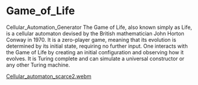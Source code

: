 # Game_of_Life
 Cellular_Automation_Generator
The Game of Life, also known simply as Life, is a cellular automaton devised by the British mathematician John Horton Conway in 1970. It is a zero-player game, meaning that its evolution is determined by its initial state, requiring no further input. One interacts with the Game of Life by creating an initial configuration and observing how it evolves. It is Turing complete and can simulate a universal constructor or any other Turing machine.

[Cellular_automaton_scarce2.webm](https://user-images.githubusercontent.com/74412016/203447433-6d80750e-9dc9-468f-ac05-8c91a0f285a9.webm)



